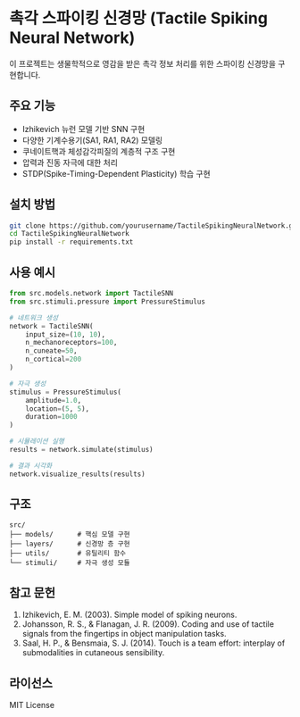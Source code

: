 # 촉각 스파이킹 신경망 (Tactile Spiking Neural Network)

이 프로젝트는 생물학적으로 영감을 받은 촉각 정보 처리를 위한 스파이킹 신경망을 구현합니다.

## 주요 기능

- Izhikevich 뉴런 모델 기반 SNN 구현
- 다양한 기계수용기(SA1, RA1, RA2) 모델링
- 쿠네이트핵과 체성감각피질의 계층적 구조 구현
- 압력과 진동 자극에 대한 처리
- STDP(Spike-Timing-Dependent Plasticity) 학습 구현

## 설치 방법

```bash
git clone https://github.com/yourusername/TactileSpikingNeuralNetwork.git
cd TactileSpikingNeuralNetwork
pip install -r requirements.txt
```

## 사용 예시

```python
from src.models.network import TactileSNN
from src.stimuli.pressure import PressureStimulus

# 네트워크 생성
network = TactileSNN(
    input_size=(10, 10),
    n_mechanoreceptors=100,
    n_cuneate=50,
    n_cortical=200
)

# 자극 생성
stimulus = PressureStimulus(
    amplitude=1.0,
    location=(5, 5),
    duration=1000
)

# 시뮬레이션 실행
results = network.simulate(stimulus)

# 결과 시각화
network.visualize_results(results)
```

## 구조

```
src/
├── models/      # 핵심 모델 구현
├── layers/      # 신경망 층 구현
├── utils/       # 유틸리티 함수
└── stimuli/     # 자극 생성 모듈
```

## 참고 문헌

1. Izhikevich, E. M. (2003). Simple model of spiking neurons.
2. Johansson, R. S., & Flanagan, J. R. (2009). Coding and use of tactile signals from the fingertips in object manipulation tasks.
3. Saal, H. P., & Bensmaia, S. J. (2014). Touch is a team effort: interplay of submodalities in cutaneous sensibility.

## 라이선스

MIT License 
